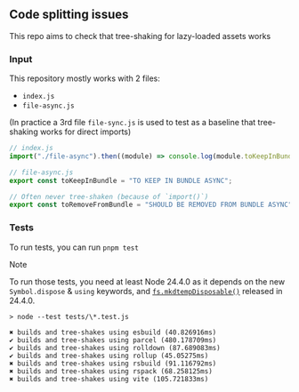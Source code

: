 ## Code splitting issues

This repo aims to check that tree-shaking for lazy-loaded assets works

### Input

This repository mostly works with 2 files:

- `index.js`
- `file-async.js`

(In practice a 3rd file `file-sync.js` is used to test as a baseline that tree-shaking works for direct imports)

```js
// index.js
import("./file-async").then((module) => console.log(module.toKeepInBundle));
```

```js
// file-async.js
export const toKeepInBundle = "TO KEEP IN BUNDLE ASYNC";

// Often never tree-shaken (because of `import()`)
export const toRemoveFromBundle = "SHOULD BE REMOVED FROM BUNDLE ASYNC";
```

### Tests

To run tests, you can run `pnpm test`

> [!Note]
> To run those tests, you need at least Node 24.4.0 as it depends on the new `Symbol.dispose` & `using` keywords, and [`fs.mkdtempDisposable()`](https://nodejs.org/api/fs.html#fspromisesmkdtempdisposableprefix-options) released in 24.4.0.

```
> node --test tests/\*.test.js

✖ builds and tree-shakes using esbuild (40.826916ms)
✔ builds and tree-shakes using parcel (480.178709ms)
✔ builds and tree-shakes using rolldown (87.689083ms)
✔ builds and tree-shakes using rollup (45.05275ms)
✖ builds and tree-shakes using rsbuild (91.116792ms)
✖ builds and tree-shakes using rspack (68.258125ms)
✖ builds and tree-shakes using vite (105.721833ms)
```
